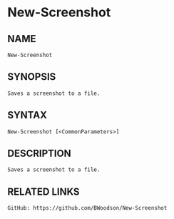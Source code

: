 # New-Screenshot

## NAME
    New-Screenshot

## SYNOPSIS
    Saves a screenshot to a file.


## SYNTAX
    New-Screenshot [<CommonParameters>]


## DESCRIPTION
    Saves a screenshot to a file.


## RELATED LINKS
    GitHub: https://github.com/BWoodson/New-Screenshot